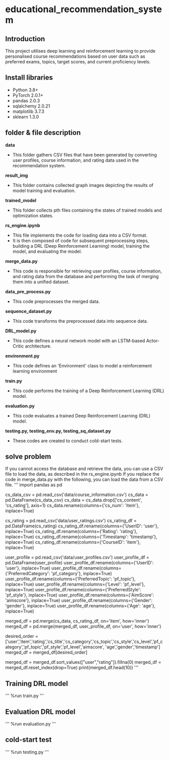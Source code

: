 # educational_recommendation_system

## Introduction
This project utilises deep learning and reinforcement learning to provide personalised course recommendations based on user data such as preferred exams, topics, target scores, and current proficiency levels.

## Install libraries
* Python 3.8+
* PyTorch 2.0.1+
* pandas 2.0.3
* sqlalchemy 2.0.21
* matplotlib 3.7.3
* sklearn 1.3.0

## folder & file description
**data**
- This folder gathers CSV files that have been generated by converting user profiles, course information, and rating data used in the recommendation system.

**result_img**
- This folder contains collected graph images depicting the results of model training and evaluation.

**trained_model**
- This folder collects pth files containing the states of trained models and optimization states.

**rs_engine.ipynb**
- This file implements the code for loading data into a CSV format.
- It is then composed of code for subsequent preprocessing steps, building a DRL (Deep Reinforcement Learning) model, training the model, and evaluating the model.

**merge_data.py**
- This code is responsible for retrieving user profiles, course information, and rating data from the database and performing the task of merging them into a unified dataset.

**data_pre_process.py**
- This code preprocesses the merged data.

**sequence_dataset.py**
- This code transforms the preprocessed data into sequence data.

**DRL_model.py**
- This code defines a neural network model with an LSTM-based Actor-Critic architecture.

**environment.py**
- This code defines an 'Environment' class to model a reinforcement learning environment

**train.py**
- This code performs the training of a Deep Reinforcement Learning (DRL) model.

**evaluation.py**
- This code evaluates a trained Deep Reinforcement Learning (DRL) model.

**testing.py, testing_env.py, testing_sq_dataset.py**
- These codes are created to conduct cold-start tests.

## solve problem
If you cannot access the database and retrieve the data, you can use a CSV file to load the data, as described in the rs_engine.ipynb
If you replace the code in merge_data.py with the following, you can load the data from a CSV file.
'''
  import pandas as pd
  
  cs_data_csv = pd.read_csv('data/course_information.csv')
  cs_data = pd.DataFrame(cs_data_csv)
  cs_data = cs_data.drop(['cs_content', 'cs_rating'], axis=1)
  cs_data.rename(columns={'cs_num': 'item'}, inplace=True)
  
  cs_rating = pd.read_csv('data/user_ratings.csv')
  cs_rating_df = pd.DataFrame(cs_rating)
  cs_rating_df.rename(columns={'UserID': 'user'}, inplace=True)
  cs_rating_df.rename(columns={'Rating': 'rating'}, inplace=True)
  cs_rating_df.rename(columns={'Timestamp': 'timestamp'}, inplace=True)
  cs_rating_df.rename(columns={'CourseID': 'item'}, inplace=True)
  
  user_profile = pd.read_csv('data/user_profiles.csv')
  user_profile_df = pd.DataFrame(user_profile)
  user_profile_df.rename(columns={'UserID': 'user'}, inplace=True)
  user_profile_df.rename(columns={'PreferredCategory': 'pf_category'}, inplace=True)
  user_profile_df.rename(columns={'PreferredTopic': 'pf_topic'}, inplace=True)
  user_profile_df.rename(columns={'Level': 'pf_level'}, inplace=True)
  user_profile_df.rename(columns={'PreferredStyle': 'pf_style'}, inplace=True)
  user_profile_df.rename(columns={'AimScore': 'aimscore'}, inplace=True)
  user_profile_df.rename(columns={'Gender': 'gender'}, inplace=True)
  user_profile_df.rename(columns={'Age': 'age'}, inplace=True)
  
  merged_df = pd.merge(cs_data, cs_rating_df, on='item', how='inner')
  merged_df = pd.merge(merged_df, user_profile_df, on='user', how='inner')
  
  desired_order = ['user','item','rating','cs_title','cs_category','cs_topic','cs_style','cs_level','pf_category','pf_topic','pf_style','pf_level','aimscore', 'age','gender','timestamp']
  merged_df = merged_df[desired_order]
  
  merged_df = merged_df.sort_values(["user","rating"]).fillna(0)
  merged_df = merged_df.reset_index(drop=True)
  print(merged_df.head(10))
'''

## Training DRL model
'''
  %run train.py
'''

## Evaluation DRL model
'''
  %run evaluation.py
'''

## cold-start test
'''
  %run testing.py
'''
